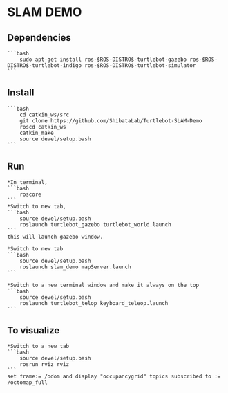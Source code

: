 # SLAM DEMO

## Dependencies 

	```bash
	    sudo apt-get install ros-$ROS-DISTRO$-turtlebot-gazebo ros-$ROS-DISTRO$-turtlebot-indigo ros-$ROS-DISTRO$-turtlebot-simulator
	```
## Install

	```bash
	    cd catkin_ws/src
		git clone https://github.com/ShibataLab/Turtlebot-SLAM-Demo
		roscd catkin_ws
		catkin_make
		source devel/setup.bash
	```

## Run
	*In terminal,
	```bash
		roscore
	```
	*Switch to new tab,
	```bash
	    source devel/setup.bash
		roslaunch turtlebot_gazebo turtlebot_world.launch		
	```
	this will launch gazebo window. 

	*Switch to new tab
	```bash
	    source devel/setup.bash
		roslaunch slam_demo mapServer.launch
	```

	*Switch to a new terminal window and make it always on the top
	```bash
	    source devel/setup.bash
		roslaunch turtlebot_telop keyboard_teleop.launch
	```
## To visualize
	
	*Switch to a new tab
	```bash
	    source devel/setup.bash
		rosrun rviz rviz
	```	
	set frame:= /odom and display "occupancygrid" topics subscribed to := /octomap_full
 

